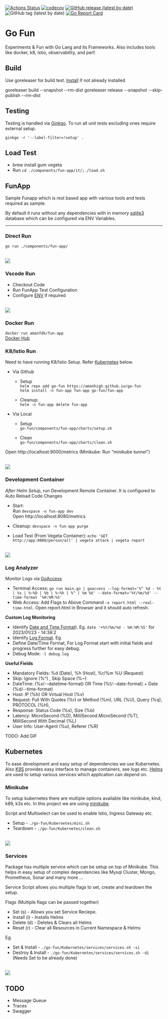 [![Actions Status](https://github.com/amanhigh/go-fun/workflows/Build/badge.svg)](https://github.com/amanhigh/go-fun/actions)
[![codecov](https://codecov.io/gh/amanhigh/go-fun/branch/master/graph/badge.svg)](https://codecov.io/gh/amanhigh/go-fun)
[![GitHub release (latest by date)](https://img.shields.io/github/v/release/amanhigh/go-fun)](https://github.com/amanhigh/go-fun/releases)
![GitHub tag (latest by date)](https://img.shields.io/github/v/tag/amanhigh/go-fun)
[![Go Report Card](https://goreportcard.com/badge/github.com/amanhigh/go-fun)](https://goreportcard.com/report/github.com/amanhigh/go-fun)


# Go Fun
Experiments & Fun  with Go Lang and its Frameworks. Also includes tools like docker, k8, istio, observability, and perf.

## Build
Use goreleaser for build test. [Install](https://goreleaser.com/install/) if not already installed

goreleaser build --snapshot --rm-dist
goreleaser release --snapshot --skip-publish --rm-dist

## Testing
Testing is handled via [Ginkgo](https://github.com/onsi/ginkgo). To run all unit tests excluding ones require external setup.

`ginkgo -r '--label-filter=!setup' .`

## Load Test
* brew install gum vegeta
* Run `cd ./components/fun-app/it/;./load.sh`

## FunApp
Sample Funapp which is rest based app with various tools and tests required as sample.

By default it runs without any dependencies with in memory [sqlite3](https://github.com/mattn/go-sqlite3) database which can be configured via ENV Variables.


------
### Direct Run
`go run ./components/fun-app/` 

<br/> ![](common/images/fun-app/go-run.gif)

### Vscode Run
* Checkout Code
* Run FunApp Test Configuration
* Configure [ENV](components/fun-app/.env) if required

<br/> ![](common/images/fun-app/vscode-run.gif)

### Docker Run
`docker run amanfdk/fun-app`
<br/>
[Docker Hub](https://hub.docker.com/r/amanfdk/fun-app)


### K8/Istio Run
Need to have running K8/Istio Setup. Refer [Kubernetes](#Kubernetes) below.

* Via Github
    * Setup <br/>
    `helm repo add go-fun https://amanhigh.github.io/go-fun` <br/>
    `helm install -n fun-app fun-app go-fun/fun-app` <br/>

    * Cleanup: <br/>
    `helm -n fun-app delete fun-app`

* Via Local
    * Setup <br/>
    `go-fun/components/fun-app/charts/setup.sh`
    
    * Clean <br/>
    `go-fun/components/fun-app/charts/clean.sh`


    
Open http://localhost:9000/metrics (Minikube: Run "minikube tunnel")


<br/> ![](common/images/fun-app/helm.gif)

### Development Container
 *After Helm Setup*, run Development Remote Container.
 It is configured to Auto Reload Code Changes

* Start:<br/>
    Run `devspace -n fun-app dev` <br/>
    Open http://localhost:8080/metrics

* Cleanup: `devspace -n fun-app purge` <br/>

* Load Test (From Vegeta Container):  `echo 'GET http://app:8080/person/all' | vegeta attack | vegeta report`

<br/> ![](common/images/fun-app/devcode.gif)

### Log Analyzer
Monitor Logs via [GoAccess](https://github.com/allinurl/goaccess)

* Terminal Access: `go run main.go | goaccess --log-format='%^ %d - %t | %s | %~%D | %b | %~%h | %^ | %m %U' --date-format='%Y/%m/%d' --time-format '%H:%M:%S'`
* Web Access: Add Flags to Above Command `-o report.html --real-time-html`. Open report.html in Browser and it should auto refresh.



**Custom Log Monitoring**
- Identify [Date and Time Format](https://www.freebsd.org/cgi/man.cgi?query=strftime&sektion=3)). Eg. `date '+%Y/%m/%d - %H:%M:%S'` for 2023/01/23 - 14:38:2
- Identify [Log Format](https://goaccess.io/man#custom-log). Eg. 
- Define Date/Time Format, For Log Format start with initial fields and progress further for easy debug.
- Debug Mode: `-l debug.log`


**Useful Fields**
- Mandatory Fields: %d (Date), %h (Host), %r/%m %U (Request)
- Skip: Ignore (%^) , Skip Space (%~)
- DateTime: (%x/--datetime-format) OR Time (%t/--date-format) + Date (%d/--time-format)
- Host: IP (%h) OR Virtual Host (%v)
- Request: Full With Quotes (%r) or Method (%m), URL (%U), Query (%q), PROTOCOL (%H),
- Response: Status Code (%s), Size (%b)
- Latency: MicroSecond (%D), MilliSecond.MicroSecond (%T), MilliSecond With Decimal (%L)
- User Info: User-Agent (%u), Referer (%R)

TODO: Add GIF

## Kubernetes
To ease development and easy setup of dependencies we use Kubernetes. Also [K9S](https://github.com/derailed/k9s) provides easy interface to manage containers, see logs etc. [Helms](https://github.com/helm/helm) are used to setup various services which application can depend on.

### Minikube
To setup kubernetes there are multiple options available like minikube, kind, k89, k3s etc. In this project we are using [minikube](https://minikube.sigs.k8s.io/docs/).


Script and Multiselect can be used to enable Istio, Ingress Gateway etc.
* Setup - `./go-fun/Kubernetes/mini.sh`
* Teardown - `./go-fun/Kubernetes/clean.sh`

<br/> ![](common/images/fun-app/minikube.gif)

### Services
Package has multiple service which can be setup on top of Minikube. This helps in easy setup of complex dependencies like Mysql Cluster, Mongo, Prometheus, Sonar and many more ...

Service Script allows you multiple flags to set, create and teardown the setup.

Flags (Multiple flags can be passed together)
* Set (s) - Allows you set Service Reciepe.
* Install (i) - Installs Helms
* Delete (d) - Deletes & Clears all Helms
* Reset (r) - Clear all Resources in Current Namespace & Helms

Eg.
* Set & Install - `./go-fun/Kubernetes/services/services.sh -si`
* Destroy & Install - `./go-fun/Kubernetes/services/services.sh -di` </br>
(Needs Set to be already done)

<br/> ![](common/images/fun-app/k8-service.gif)


## TODO
- Message Queue
- Traces
- Swagger
